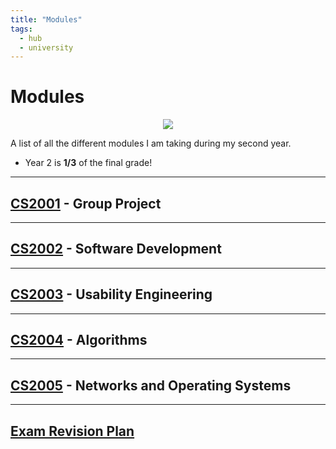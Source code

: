 ```yaml
---
title: "Modules"
tags:
  - hub
  - university
---
```

# Modules

<center><img src="https://c.tenor.com/nkYsPDoADwgAAAAC/computer-pixel-art.gif"></center>

A list of all the different modules I am taking during my second year.

* Year 2 is **1/3** of the final grade!

---
## [CS2001](notes/university/cs2001/cs2001.md) - Group Project
---
## [CS2002](notes/university/cs2002/cs2002.md) - Software Development
---
## [CS2003](notes/university/cs2003/cs2003.md) - Usability Engineering
---
## [CS2004](notes/university/cs2004/cs2004.md) - Algorithms
---
## [CS2005](notes/university/cs2005/cs2005.md) - Networks and Operating Systems

---
## [Exam Revision Plan](notes/university/year2-examplan.md)